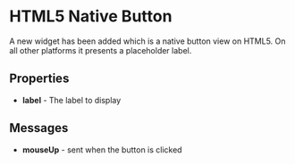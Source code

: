 # HTML5 Native Button

A new widget has been added which is a native button view on HTML5. On
all other platforms it presents a placeholder label.

## Properties

* **label** - The label to display

## Messages

* **mouseUp** - sent when the button is clicked
